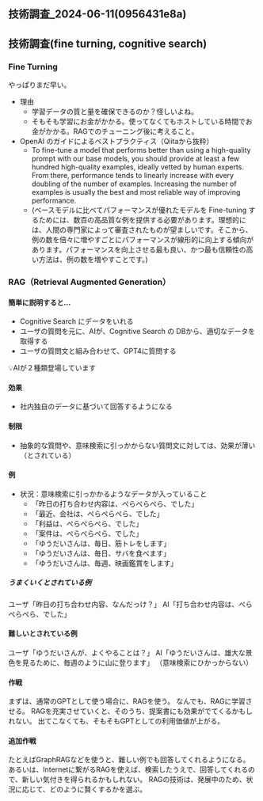 技術調査_2024-06-11(0956431e8a)
---

## 技術調査(fine turning, cognitive search)
### Fine Turning
やっぱりまだ早い。

- 理由
  - 学習データの質と量を確保できるのか？怪しいよね。
  - そもそも学習にお金がかかる。使ってなくてもホストしている時間でお金がかかる。RAGでのチューニング後に考えること。
- OpenAI のガイドによるベストプラクティス（Qiitaから抜粋）
  - To fine-tune a model that performs better than using a high-quality prompt with our base models, you should provide at least a few hundred high-quality examples, ideally vetted by human experts. From there, performance tends to linearly increase with every doubling of the number of examples. Increasing the number of examples is usually the best and most reliable way of improving performance.
  - (ベースモデルに比べてパフォーマンスが優れたモデルを Fine-tuning するためには、数百の高品質な例を提供する必要があります。理想的には、人間の専門家によって審査されたものが望ましいです。そこから、例の数を倍々に増やすごとにパフォーマンスが線形的に向上する傾向があります。パフォーマンスを向上させる最も良い、かつ最も信頼性の高い方法は、例の数を増やすことです。)

### RAG（Retrieval Augmented Generation）
#### 簡単に説明すると...
- Cognitive Search にデータをいれる
- ユーザの質問を元に、AIが、Cognitive Search の DBから、適切なデータを取得する
- ユーザの質問文と組み合わせて、GPT4に質問する

💡AIが２種類登場しています

#### 効果
- 社内独自のデータに基づいて回答するようになる

#### 制限
- 抽象的な質問や、意味検索に引っかからない質問文に対しては、効果が薄い（とされている）

#### 例
- 状況：意味検索に引っかかるようなデータが入っていること
  - 「昨日の打ち合わせ内容は、ぺらぺらぺら、でした」
  - 「最近、会社は、ぺらぺらぺら、でした」
  - 「利益は、ぺらぺらぺら、でした」
  - 「案件は、ぺらぺらぺら、でした」
  - 「ゆうだいさんは、毎日、筋トレをします」
  - 「ゆうだいさんは、毎日、サバを食べます」
  - 「ゆうだいさんは、毎週、映画鑑賞をします」
##### うまくいくとされている例
ユーザ「昨日の打ち合わせ内容、なんだっけ？」
AI「打ち合わせ内容は、ぺらぺらぺら、でした」

#### 難しいとされている例
ユーザ「ゆうだいさんが、よくやることは？」
AI「ゆうだいさんは、雄大な景色を見るために、毎週のように山に登ります」
（意味検索にひかっからない）

#### 作戦
まずは、通常のGPTとして使う場合に、RAGを使う。
なんでも、RAGに学習させる。
RAGを充実させていくと、そのうち、提案書にも効果がでてくるかもしれない。
出てこなくても、そもそもGPTとしての利用価値が上がる。

#### 追加作戦
たとえばGraphRAGなどを使うと、難しい例でも回答してくれるようになる。
あるいは、Internetに繋がるRAGを使えば、検索したうえで、回答してくれるので、新しい気付きを得られるかもしれない。
RAGの技術は、発展中のため、状況に応じて、どのように賢くするかを選ぶ。
